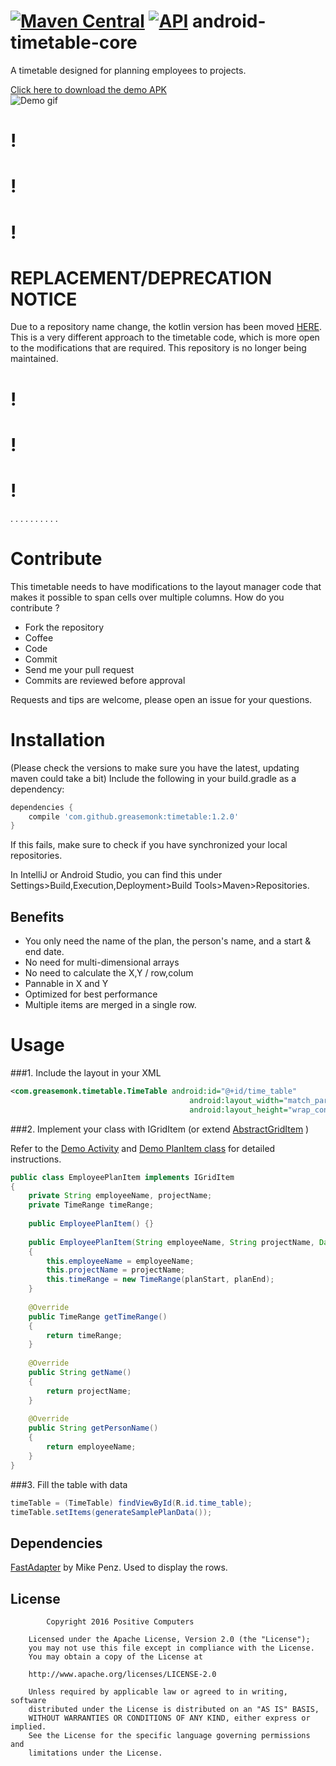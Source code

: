 [![Maven Central](https://maven-badges.herokuapp.com/maven-central/com.github.greasemonk/timetable/badge.svg?style=flat)](https://maven-badges.herokuapp.com/maven-central/com.github.greasemonk/timetable) [![API](https://img.shields.io/badge/API-16%2B-yellow.svg?style=flat)](https://android-arsenal.com/api?level=16)
android-timetable-core
===================

A timetable designed for planning employees to projects.

[Click here to download the demo APK](https://github.com/GreaseMonk/android-timetable-core/blob/develop/apk/20-12-2016_app-debug-v1.0.1-DEBUG-c101.apk)  
![Demo gif](https://github.com/GreaseMonk/android-timetable-core/blob/develop/images/giphy_1.gif) 

# !
# !
# !
# REPLACEMENT/DEPRECATION NOTICE
Due to a repository name change, the kotlin version has been moved [HERE](https://github.com/GreaseMonk/android-timetable).
This is a very different approach to the timetable code, which is more open to the modifications that are required.
This repository is no longer being maintained.
# !
# !
# !
.
.
.
.
.
.
.
.
.
.

# Contribute
This timetable needs to have modifications to the layout manager code that makes it possible to span cells over multiple columns.
How do you contribute ?
- Fork the repository
- Coffee
- Code
- Commit
- Send me your pull request
- Commits are reviewed before approval

Requests and tips are welcome, please open an issue for your questions.

# Installation

(Please check the versions to make sure you have the latest, updating maven could take a bit)
Include the following in your build.gradle as a dependency:

```gradle
dependencies {
	compile 'com.github.greasemonk:timetable:1.2.0'
}
```

If this fails, make sure to check if you have synchronized your local repositories.

In IntelliJ or Android Studio, you can find this under Settings>Build,Execution,Deployment>Build Tools>Maven>Repositories.


## Benefits

- You only need the name of the plan, the person's name, and a start & end date.
- No need for multi-dimensional arrays
- No need to calculate the X,Y / row,colum
- Pannable in X and Y
- Optimized for best performance
- Multiple items are merged in a single row.


# Usage

###1. Include the layout in your XML

```xml
<com.greasemonk.timetable.TimeTable android:id="@+id/time_table"
                                        android:layout_width="match_parent"
                                        android:layout_height="wrap_content"/>
```


###2. Implement your class with IGridItem (or extend [AbstractGridItem](https://github.com/GreaseMonk/android-timetable/blob/develop/app/src/main/java/com/greasemonk/timetable/app/EmployeePlanItem.java) )

Refer to the [Demo Activity](https://github.com/GreaseMonk/android-timetable/blob/develop/app/src/main/java/com/greasemonk/timetable/app/MainActivity.java) and [Demo PlanItem class](https://github.com/GreaseMonk/android-timetable/blob/develop/app/src/main/java/com/greasemonk/timetable/app/EmployeePlanItem.java) for detailed instructions.


```java
public class EmployeePlanItem implements IGridItem
{
	private String employeeName, projectName;
	private TimeRange timeRange;
	
	public EmployeePlanItem() {}
	
	public EmployeePlanItem(String employeeName, String projectName, Date planStart, Date planEnd)
	{
		this.employeeName = employeeName;
		this.projectName = projectName;
		this.timeRange = new TimeRange(planStart, planEnd);
	}
	
	@Override
	public TimeRange getTimeRange()
	{
		return timeRange;
	}
	
	@Override
	public String getName()
	{
		return projectName;
	}
	
	@Override
	public String getPersonName()
	{
		return employeeName;
	}
}
```


###3. Fill the table with data

```java
timeTable = (TimeTable) findViewById(R.id.time_table);
timeTable.setItems(generateSamplePlanData());
```


## Dependencies

[FastAdapter](https://github.com/mikepenz/fastadapter) by Mike Penz. Used to display the rows.


## License

```
		Copyright 2016 Positive Computers

	Licensed under the Apache License, Version 2.0 (the "License");
	you may not use this file except in compliance with the License.
	You may obtain a copy of the License at

	http://www.apache.org/licenses/LICENSE-2.0

	Unless required by applicable law or agreed to in writing, software
	distributed under the License is distributed on an "AS IS" BASIS,
	WITHOUT WARRANTIES OR CONDITIONS OF ANY KIND, either express or implied.
	See the License for the specific language governing permissions and
	limitations under the License.
```
